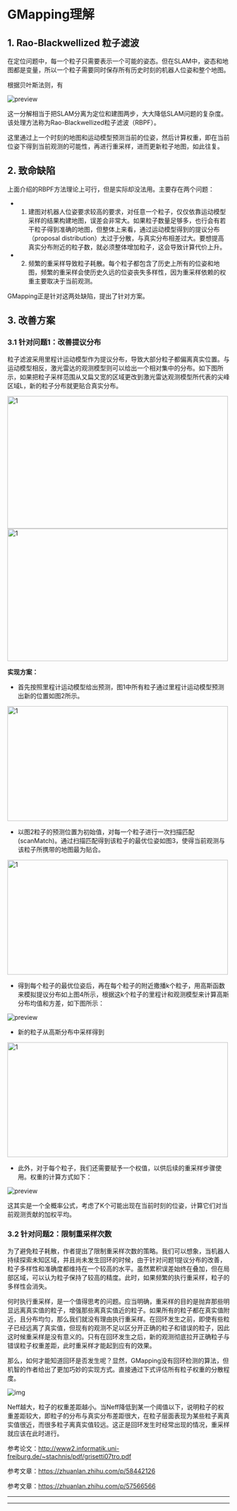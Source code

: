 # GMapping理解

## 1. Rao-Blackwellized 粒子滤波

在定位问题中，每一个粒子只需要表示一个可能的姿态。但在SLAM中，姿态和地图都是变量，所以一个粒子需要同时保存所有历史时刻的机器人位姿和整个地图。

根据贝叶斯法则，有

![preview](/home/zk/zk/ROBOT/learn_gmapping/new_gmapping/v2-945b12dd6603aa4c4e20b28771a3823f_r.jpg)

这一分解相当于把SLAM分离为定位和建图两步，大大降低SLAM问题的复杂度。该处理方法称为Rao-Blackwellized粒子滤波（RBPF）。

这里通过上一个时刻的地图和运动模型预测当前的位姿，然后计算权重，即在当前位姿下得到当前观测的可能性，再进行重采样，进而更新粒子地图，如此往复。

## 2. 致命缺陷

上面介绍的RBPF方法理论上可行，但是实际却没法用。主要存在两个问题：

- 1. 建图对机器人位姿要求较高的要求，对任意一个粒子，仅仅依靠运动模型采样的结果构建地图，误差会非常大。如果粒子数量足够多，也行会有若干粒子得到准确的地图，但整体上来看，通过运动模型得到的提议分布（proposal distribution）太过于分散，与真实分布相差过大。要想提高真实分布附近的粒子数，就必须整体增加粒子，这会导致计算代价上升。
- 2. 频繁的重采样导致粒子耗散。每个粒子都包含了历史上所有的位姿和地图，频繁的重采样会使历史久远的位姿丧失多样性，因为重采样依赖的权重主要取决于当前观测。

GMapping正是针对这两处缺陷，提出了针对方案。

## 3. 改善方案

### 3.1 针对问题1：改善提议分布

粒子滤波采用里程计运动模型作为提议分布，导致大部分粒子都偏离真实位置。与运动模型相反，激光雷达的观测模型则可以给出一个相对集中的分布。如下图所示，如果把粒子采样范围从又扁又宽的区域更改到激光雷达观测模型所代表的尖峰区域L，新的粒子分布就更贴合真实分布。

<img src="" width = "500" height = "300" alt="1" align=center />

<img src="/home/zk/zk/ROBOT/learn_gmapping/new_gmapping/image-20201218155252540.png" width = "500" height = "300" alt="1" align=center />

**实现方案：**

- 首先按照里程计运动模型给出预测，图1中所有粒子通过里程计运动模型预测出新的位置如图2所示。

<img src="/home/zk/zk/ROBOT/learn_gmapping/new_gmapping/image-20201218155348597.png" width = "500" height = "260" alt="1" align=center />

- 以图2粒子的预测位置为初始值，对每一个粒子进行一次扫描匹配(scanMatch)。通过扫描匹配得到该粒子的最优位姿如图3，使得当前观测与该粒子所携带的地图最为贴合。

<img src="/home/zk/zk/ROBOT/learn_gmapping/new_gmapping/image-20201218162559110.png" width = "500" height = "260" alt="1" align=center />

- 得到每个粒子的最优位姿后，再在每个粒子的附近撒播k个粒子，用高斯函数来模拟提议分布如上图4所示，根据这k个粒子的里程计和观测模型来计算高斯分布均值和方差，如下图所示：

![preview](/home/zk/zk/ROBOT/learn_gmapping/new_gmapping/v2-5021b502d9927f1799d3d18b3df26a32_r.jpg)

- 新的粒子从高斯分布中采样得到

<img src="/home/zk/zk/ROBOT/learn_gmapping/new_gmapping/image-20201218170532653.png" width = "500" height = "260" alt="1" align=center />

- 此外，对于每个粒子，我们还需要赋予一个权值，以供后续的重采样步骤使用。权重的计算方式如下：

![preview](/home/zk/zk/ROBOT/learn_gmapping/new_gmapping/v2-af1962e28858cffecc03b24b9014c1ff_r.jpg)

这其实是一个全概率公式，考虑了K个可能出现在当前时刻的位姿，计算它们对当前观测贡献的加权平均。

### 3.2 针对问题2：限制重采样次数

为了避免粒子耗散，作者提出了限制重采样次数的策略。我们可以想象，当机器人持续探索未知区域，并且尚未发生回环的时候，由于针对问题1提议分布的改善，粒子多样性和准确度都维持在一个较高的水平。虽然累积误差始终在叠加，但在局部区域，可以认为粒子保持了较高的精度。此时，如果频繁的执行重采样，粒子的多样性会消失。

何时执行重采样，是一个值得思考的问题。应当明确，重采样的目的是抛弃那些明显远离真实值的粒子，增强那些离真实值近的粒子。如果所有的粒子都在真实值附近，且分布均匀，那么我们就没有理由执行重采样。在回环发生之前，即使有些粒子已经远离了真实值，但现有的观测不足以区分开正确的粒子和错误的粒子，因此这时候重采样是没有意义的。只有在回环发生之后，新的观测彻底拉开正确粒子与错误粒子权重差距，此时重采样才能起到应有的效果。

那么，如何才能知道回环是否发生呢？显然，GMapping没有回环检测的算法，但机智的作者给出了更加巧妙的实现方式。直接通过下式评估所有粒子权重的分散程度。

![img](/home/zk/zk/ROBOT/learn_gmapping/new_gmapping/v2-08da9548e086d829ec99e51700269e62_1440w.jpg)

Neff越大，粒子的权重差距越小。当Neff降低到某一个阈值以下，说明粒子的权重差距较大，即粒子的分布与真实分布差距很大，在粒子层面表现为某些粒子离真实值很近，而很多粒子离真实值较远。这正是回环发生时经常出现的情况，重采样就应该在此时进行。

参考论文：http://www2.informatik.uni-freiburg.de/~stachnis/pdf/grisetti07tro.pdf

参考文章：https://zhuanlan.zhihu.com/p/58442126

参考文章：https://zhuanlan.zhihu.com/p/57566566

---

---




